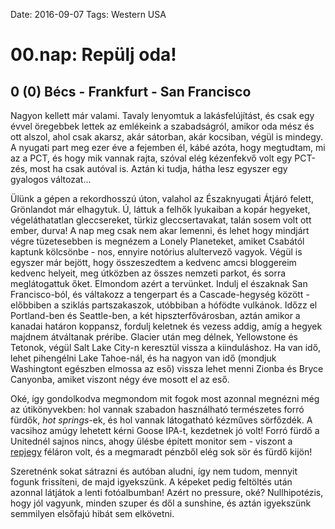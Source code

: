 Date: 2016-09-07
Tags: Western USA

# 00.nap: Repülj oda!

## 0 (0) Bécs - Frankfurt - San Francisco

Nagyon kellett már valami. Tavaly lenyomtuk a lakásfelújítást, és csak egy évvel öregebbek lettek az emlékeink a szabadságról, amikor oda mész és ott alszol, ahol csak akarsz, akár sátorban, akár kocsiban, végül is mindegy. A nyugati part meg ezer éve a fejemben él, kábé azóta, hogy megtudtam, mi az a PCT, és hogy mik vannak rajta, szóval elég kézenfekvő volt egy PCT-zés, most ha csak autóval is. Aztán ki tudja, hátha lesz egyszer egy gyalogos változat...

Ülünk a gépen a rekordhosszú úton, valahol az Északnyugati Átjáró felett, Grönlandot már elhagytuk. Ú, láttuk a felhők lyukaiban a kopár hegyeket, végeláthatatlan gleccsereket, türkiz gleccsertavakat, talán sosem volt ott ember, durva! A nap meg csak nem akar lemenni, és lehet hogy mindjárt végre tüzetesebben is megnézem a Lonely Planeteket, amiket Csabától kaptunk kölcsönbe - nos, ennyire notórius alultervező vagyok. Végül is egyszer már bejött, hogy összeszedtem a kedvenc amcsi bloggereim kedvenc helyeit, meg útközben az összes nemzeti parkot, és sorra meglátogattuk őket. Elmondom azért a tervünket. Indulj el északnak San Francisco-ból, és váltakozz a tengerpart és a Cascade-hegység között - előbbiben a sziklás partszakaszok, utóbbiban a hófödte vulkánok. Időzz el Portland-ben és Seattle-ben, a két hipszterfővárosban, aztán amikor a kanadai határon koppansz, fordulj keletnek és vezess addig, amíg a hegyek majdnem átváltanak préribe. Glacier után meg délnek, Yellowstone és Tetonok, végül Salt Lake City-n keresztül vissza a kiinduláshoz. Ha van idő, lehet pihengélni Lake Tahoe-nál, és ha nagyon van idő (mondjuk Washingtont egészben elmossa az eső) vissza lehet menni Zionba és Bryce Canyonba, amiket viszont négy éve mosott el az eső.

Oké, így gondolkodva megmondom mit fogok most azonnal megnézni még az útikönyvekben: hol vannak szabadon használható természetes forró fürdők, *hot springs*-ek, és hol vannak látogatható kézműves sörfőzdék. A vacsihoz amúgy lehetett kérni Goose IPA-t, kezdetnek jó volt! Forró fürdő a Unitednél sajnos nincs, ahogy ülésbe épített monitor sem - viszont a [repjegy](http://repjegyportal.com) féláron volt, és a megmaradt pénzből elég sok sör és fürdő kijön!

Szeretnénk sokat sátrazni és autóban aludni, így nem tudom, mennyit fogunk frissíteni, de majd igyekszünk. A képeket pedig feltöltés után azonnal látjátok a lenti fotóalbumban! Azért no pressure, oké? Nullhipotézis, hogy jól vagyunk, minden szuper és dől a sunshine, és aztán igyekszünk semmilyen elsőfajú hibát sem elkövetni.
